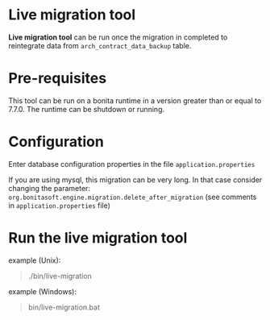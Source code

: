 Live migration tool
=======================

**Live migration tool** can be run once the migration in completed to reintegrate data from `arch_contract_data_backup` table.

# Pre-requisites

This tool can be run on a bonita runtime in a version greater than or equal to 7.7.0.
The runtime can be shutdown or running.

# Configuration

Enter database configuration properties in the file `application.properties`

If you are using mysql, this migration can be very long. In that case consider changing the parameter:
`org.bonitasoft.engine.migration.delete_after_migration` (see comments in `application.properties` file) 


# Run the live migration tool

example (Unix):
>    ./bin/live-migration

example (Windows):
>    bin/live-migration.bat
